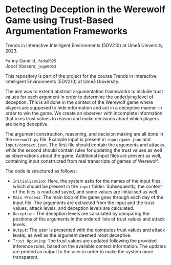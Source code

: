 # Detecting Deception in the Werewolf Game using Trust-Based Argumentation Frameworks  
Trends in Interactive Intelligent Environments (5DV210) at Umeå University, 2023.

Fanny Danelid, `fada0025`  
Joost Vossers, `joge0053`

This repository is part of the project for the course Trends in Interactive Intelligent Environments (5DV210) at Umeå University.

The aim was to extend abstract argumentation frameworks to include trust values for each argument in order to determine the underlying level of deception.
This is all done in the context of the Werewolf game where players are supposed to hide information and act in a deceptive manner in order to win the game.
We create an observer with incomplete information that uses trust values to reason and make decisions about which players are being deceptive.

The argument construction, reasoning, and decision making are all done in the `werewolf.py` file. Example input is present in `input/game.json` and `input/context.json`. The first file should contain the arguments and attacks, while the second should contain rules for updating the trust values as well as observations about the game. Additional input files are present as well, containing input constructed from real transcripts of games of Werewolf.

The code is structured as follows:
* `Initialisation`: Here, the system asks for the names of the input files, which should be present in the `input` folder. Subsequently, the content of the files is read and saved, and some values are initialised as well.
* `Main Process`: The main loop of the game goes through each day of the input file. The arguments are extracted from the input and the trust values, attack levels, and deception levels are calculated.
* `Deception`: The deception levels are calculated by comparing the positions of the arguments in the ordered lists of trust values and attack levels.
* `Output`: The user is presented with the computes trust values and attack levels, as well as the argument deemed most deceptive.
* `Trust Updating`: The trust values are updated following the provided inference rules, based on the available context information. The updates are printed as output to the user in order to make the system more transparent.
